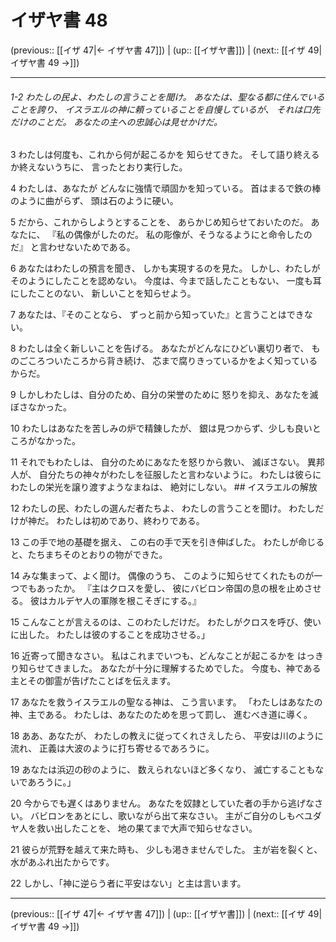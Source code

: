 # イザヤ書 48

(previous:: [[イザ 47|← イザヤ書 47]]) | (up:: [[イザヤ書]]) | (next:: [[イザ 49|イザヤ書 49 →]])

***
###### 1-2 わたしの民よ、わたしの言うことを聞け。 あなたは、聖なる都に住んでいることを誇り、 イスラエルの神に頼っていることを自慢しているが、 それは口先だけのことだ。 あなたの主への忠誠心は見せかけだ。 

3 わたしは何度も、これから何が起こるかを 知らせてきた。 そして語り終えるか終えないうちに、 言ったとおり実行した。 

4 わたしは、あなたが どんなに強情で頑固かを知っている。 首はまるで鉄の棒のように曲がらず、 頭は石のように硬い。 

5 だから、これからしようとすることを、 あらかじめ知らせておいたのだ。 あなたに、 『私の偶像がしたのだ。 私の彫像が、そうなるようにと命令したのだ』 と言わせないためである。 

6 あなたはわたしの預言を聞き、 しかも実現するのを見た。 しかし、わたしがそのようにしたことを認めない。 今度は、今まで話したこともない、 一度も耳にしたことのない、 新しいことを知らせよう。 

7 あなたは、『そのことなら、 ずっと前から知っていた』と言うことはできない。 

8 わたしは全く新しいことを告げる。 あなたがどんなにひどい裏切り者で、 ものごころついたころから背き続け、 芯まで腐りきっているかをよく知っているからだ。 

9 しかしわたしは、自分のため、自分の栄誉のために 怒りを抑え、あなたを滅ぼさなかった。 

10 わたしはあなたを苦しみの炉で精錬したが、 銀は見つからず、少しも良いところがなかった。 

11 それでもわたしは、 自分のためにあなたを怒りから救い、 滅ぼさない。 異邦人が、 自分たちの神々がわたしを征服したと言わないように。 わたしは彼らにわたしの栄光を譲り渡すようなまねは、 絶対にしない。 ## イスラエルの解放 

12 わたしの民、わたしの選んだ者たちよ、 わたしの言うことを聞け。 わたしだけが神だ。 わたしは初めであり、終わりである。 

13 この手で地の基礎を据え、 この右の手で天を引き伸ばした。 わたしが命じると、たちまちそのとおりの物ができた。 

14 みな集まって、よく聞け。 偶像のうち、 このように知らせてくれたものが一つでもあったか。 『主はクロスを愛し、 彼にバビロン帝国の息の根を止めさせる。 彼はカルデヤ人の軍隊を根こそぎにする。』 

15 こんなことが言えるのは、このわたしだけだ。 わたしがクロスを呼び、使いに出した。 わたしは彼のすることを成功させる。」 

16 近寄って聞きなさい。 私はこれまでいつも、どんなことが起こるかを はっきり知らせてきました。 あなたが十分に理解するためでした。 今度も、神である主とその御霊が告げたことばを伝えます。 

17 あなたを救うイスラエルの聖なる神は、 こう言います。 「わたしはあなたの神、主である。 わたしは、あなたのためを思って罰し、 進むべき道に導く。 

18 ああ、あなたが、 わたしの教えに従ってくれさえしたら、 平安は川のように流れ、 正義は大波のように打ち寄せるであろうに。 

19 あなたは浜辺の砂のように、 数えられないほど多くなり、 滅亡することもないであろうに。」 

20 今からでも遅くはありません。 あなたを奴隷としていた者の手から逃げなさい。 バビロンをあとにし、歌いながら出て来なさい。 主がご自分のしもべユダヤ人を救い出したことを、 地の果てまで大声で知らせなさい。 

21 彼らが荒野を越えて来た時も、 少しも渇きませんでした。 主が岩を裂くと、水があふれ出たからです。 

22 しかし、「神に逆らう者に平安はない」と主は言います。

***

(previous:: [[イザ 47|← イザヤ書 47]]) | (up:: [[イザヤ書]]) | (next:: [[イザ 49|イザヤ書 49 →]])
